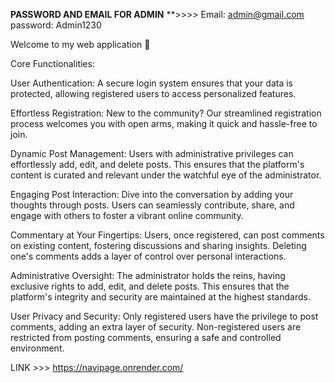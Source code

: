 **PASSWORD AND EMAIL FOR ADMIN**
**>>>> Email: admin@gmail.com password: Admin1230

Welcome to my web application 🚀 

Core Functionalities:

User Authentication: A secure login system ensures that your data is protected, allowing registered users to access personalized features.

Effortless Registration: New to the community? Our streamlined registration process welcomes you with open arms, making it quick and hassle-free to join.

Dynamic Post Management: Users with administrative privileges can effortlessly add, edit, and delete posts. This ensures that the platform's content is curated and relevant under the watchful eye of the administrator.

Engaging Post Interaction: Dive into the conversation by adding your thoughts through posts. Users can seamlessly contribute, share, and engage with others to foster a vibrant online community.

Commentary at Your Fingertips: Users, once registered, can post comments on existing content, fostering discussions and sharing insights. Deleting one's comments adds a layer of control over personal interactions.

Administrative Oversight: The administrator holds the reins, having exclusive rights to add, edit, and delete posts. This ensures that the platform's integrity and security are maintained at the highest standards.

User Privacy and Security: Only registered users have the privilege to post comments, adding an extra layer of security. Non-registered users are restricted from posting comments, ensuring a safe and controlled environment.

LINK >>> https://navipage.onrender.com/

